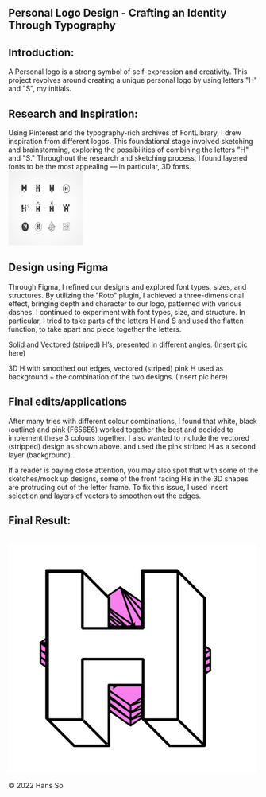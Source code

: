 ## Personal Logo Design - Crafting an Identity Through Typography ##

## Introduction: ##
A Personal logo is a strong symbol of self-expression and creativity. This project revolves around creating a unique personal logo by using letters "H" and "S", my initials. 


## Research and Inspiration: ##
Using Pinterest and the typography-rich archives of FontLibrary, I drew inspiration from different logos. This foundational stage involved sketching and brainstorming, exploring the possibilities of combining the letters "H" and "S." Throughout the research and sketching process, I found layered fonts to be the most appealing — in particular, 3D fonts. 
<br>
<img src = "https://github.com/hansieso/Portfolio/blob/fb7b1257f00396fb336146cae5ca6bb3a7c88d7b/Github%20Portfolio%20Pictures/Pintrest%2BH1.png" height = "150" width = "150">

## Design using Figma ##
Through Figma, I refined our designs and explored font types, sizes, and structures. By utilizing the "Roto" plugin, I achieved a three-dimensional effect, bringing depth and character to our logo, patterned with various dashes. I continued to experiment with font types, size, and structure. In particular, I tried to take parts of the letters H and S and used the flatten function, to take apart and piece together the letters.

Solid and Vectored (striped) H’s, presented in different angles.
(Insert pic here)

3D H with smoothed out edges, vectored (striped) pink H used as background + the combination of the two designs. 
(Insert pic here) 

## Final edits/applications ##
After many tries with different colour combinations, I found that white, black (outline) and pink (F656E6) worked together the best and decided to implement these 3 colours together. I also wanted to include the vectored (stripped) design as shown above. and used the pink striped H as a second layer (background). 

If a reader is paying close attention, you may also spot that with some of the sketches/mock up designs, some of the front facing H’s in the 3D shapes are protruding out of the letter frame. To fix this issue, I used insert selection and layers of vectors to smoothen out the edges. 

## Final Result: ##
<br>
<img src="https://github.com/hansieso/Portfolio/blob/30f8b9bd06ecf41415cd12661423445667f58f2e/Github%20Portfolio%20Pictures/finalBIGH.png" alt="Final Personal Logo" width="500">

© 2022 Hans So

